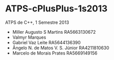 ATPS-cPlusPlus-1s2013
=====================

ATPS de C++, 1 Semestre 2013

* Miller Augusto S Martins RA5663130672
* Valmyr Marques
* Gabriel Vaz Leite RA5644136390
* Ângelo N. de Matos V. S. Júnior RA4211810630
* Marcelo de Morais Prates RA5669149156
